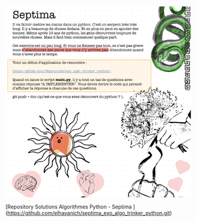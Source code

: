 ![septima exericse](septima.png)

[Repository Solutions Algorithmes Python - Septima ] (https://github.com/elhayanich/septima_exo_algo_trinker_python.git)